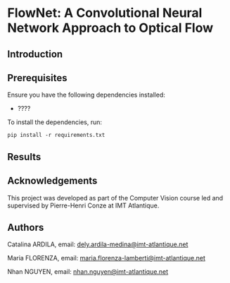 # FlowNet: A Convolutional Neural Network Approach to Optical Flow

## Introduction


## Prerequisites

Ensure you have the following dependencies installed:

- ????
  
To install the dependencies, run:

```
pip install -r requirements.txt
```

## Results


## Acknowledgements

This project was developed as part of the Computer Vision course led and supervised by Pierre-Henri Conze at IMT Atlantique.

## Authors

Catalina ARDILA, email: <dely.ardila-medina@imt-atlantique.net>

Maria FLORENZA, email: <maria.florenza-lamberti@imt-atlantique.net>

Nhan NGUYEN, email: <nhan.nguyen@imt-atlantique.net>
